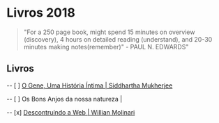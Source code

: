 # Livros 2018

> "For a 250 page book, might spend 15 minutes on overview (discovery), 4 hours on detailed reading (understand), and 20-30 minutes making notes(remember)" - PAUL N. EDWARDS" 


## Livros

-- [ ] [O Gene, Uma História Íntima | Siddhartha Mukherjee](https://github.com/akliemke/dailylog/blob/master/2018/Livros/Livros/o_gene_siddartha.md) 

-- [ ] Os Bons Anjos da nossa natureza | 

-- [x] [Descontruíndo a Web | Willian Molinari]() 
